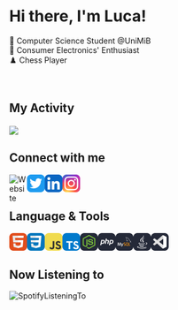 <h1>Hi there, I'm Luca! <img src="https://raw.githubusercontent.com/MartinHeinz/MartinHeinz/master/wave.gif" width="29px" alt=""></h1>

📖 Computer Science Student @UniMiB
<br />
📱 Consumer Electronics' Enthusiast
<br />
♟️ Chess Player

<br />

<h2>My Activity</h2>

<img align="center" src="https://myreadme.vercel.app/api/embed/dotLuxPI?panels=userstatistics,toprepositories,commitgraph" />

<br />

<h2>Connect with me</h2>

[<img align="left" alt="Website" width="32px" src="https://www.iconsdb.com/icons/preview/white/geography-xxl.png" />](https://lucaperego.dev)
[<img align="left" alt="Twitter" width="32px" src="https://github.com/tandpfun/skill-icons/blob/main/icons/Twitter.svg" />](https://twitter.com/Lux___17)
[<img align="left" alt="Linkedin" width="32px" src="https://github.com/tandpfun/skill-icons/blob/main/icons/LinkedIn.svg" />](https://www.linkedin.com/in/luca-perego-9a68a02a4/)
[<img align="left" alt="Instagram" width="32px" src="https://github.com/tandpfun/skill-icons/blob/main/icons/Instagram.svg" />](https://www.instagram.com/luca17.exe/)

<br />
<br />

<h2>Language & Tools</h2>

<img align="left" alt="HTML5" width="32px" src="https://github.com/tandpfun/skill-icons/blob/main/icons/HTML.svg">
<img align="left" alt="CSS3" width="32px" src="https://github.com/tandpfun/skill-icons/blob/main/icons/CSS.svg" />
<img align="left" alt="JavaScript" width="32px" src="https://github.com/tandpfun/skill-icons/blob/main/icons/JavaScript.svg" />
<img align="left" alt="TypeScript" width="32px" src="https://github.com/tandpfun/skill-icons/blob/main/icons/TypeScript.svg" />
<img align="left" alt="Node.js" width="32px" src="https://github.com/tandpfun/skill-icons/blob/main/icons/NodeJS-Dark.svg" />
<img align="left" alt="PHP" width="32px" src="https://github.com/tandpfun/skill-icons/blob/main/icons/PHP-Dark.svg" />
<img align="left" alt="MySQL" width="32px" src="https://github.com/tandpfun/skill-icons/blob/main/icons/MySQL-Dark.svg" />
<img align="left" alt="Java" width="32px" src="https://github.com/tandpfun/skill-icons/blob/main/icons/Java-Dark.svg" />
<img align="left" alt="VSCode" width="32px" src="https://github.com/tandpfun/skill-icons/blob/main/icons/VSCode-Dark.svg" />

<br />
<br />

<h2>Now Listening to</h2>

<img align="left" alt="SpotifyListeningTo" width="50%" src="https://spotify-widget-topaz.vercel.app/api/now-playing/image/github-light">
